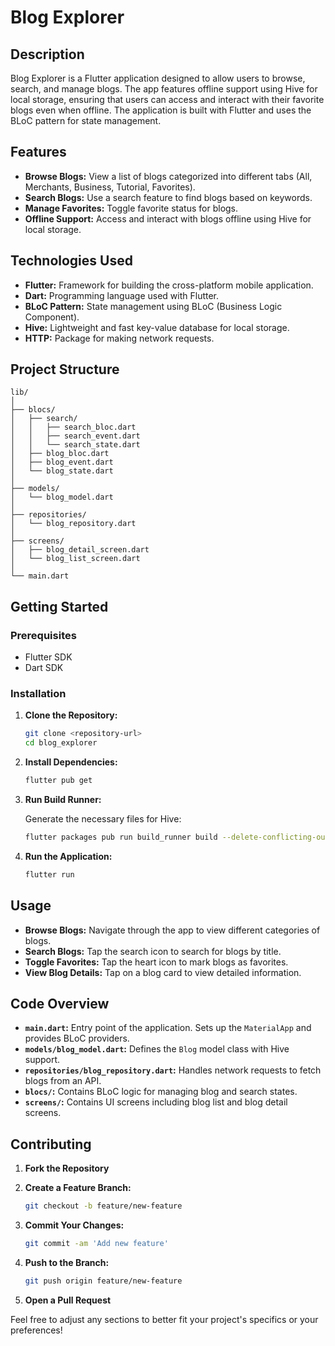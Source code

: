 
# Blog Explorer

## Description

Blog Explorer is a Flutter application designed to allow users to browse, search, and manage blogs. The app features offline support using Hive for local storage, ensuring that users can access and interact with their favorite blogs even when offline. The application is built with Flutter and uses the BLoC pattern for state management.

## Features

- **Browse Blogs:** View a list of blogs categorized into different tabs (All, Merchants, Business, Tutorial, Favorites).
- **Search Blogs:** Use a search feature to find blogs based on keywords.
- **Manage Favorites:** Toggle favorite status for blogs.
- **Offline Support:** Access and interact with blogs offline using Hive for local storage.

## Technologies Used

- **Flutter:** Framework for building the cross-platform mobile application.
- **Dart:** Programming language used with Flutter.
- **BLoC Pattern:** State management using BLoC (Business Logic Component).
- **Hive:** Lightweight and fast key-value database for local storage.
- **HTTP:** Package for making network requests.

## Project Structure

```
lib/
│
├── blocs/
│   ├── search/
│   │   ├── search_bloc.dart
│   │   ├── search_event.dart
│   │   └── search_state.dart
│   ├── blog_bloc.dart
│   ├── blog_event.dart
│   └── blog_state.dart
│
├── models/
│   └── blog_model.dart
│
├── repositories/
│   └── blog_repository.dart
│
├── screens/
│   ├── blog_detail_screen.dart
│   └── blog_list_screen.dart
│
└── main.dart
```

## Getting Started

### Prerequisites

- Flutter SDK
- Dart SDK

### Installation

1. **Clone the Repository:**

   ```bash
   git clone <repository-url>
   cd blog_explorer
   ```

2. **Install Dependencies:**

   ```bash
   flutter pub get
   ```

3. **Run Build Runner:**

   Generate the necessary files for Hive:

   ```bash
   flutter packages pub run build_runner build --delete-conflicting-outputs
   ```

4. **Run the Application:**

   ```bash
   flutter run
   ```

## Usage

- **Browse Blogs:** Navigate through the app to view different categories of blogs.
- **Search Blogs:** Tap the search icon to search for blogs by title.
- **Toggle Favorites:** Tap the heart icon to mark blogs as favorites.
- **View Blog Details:** Tap on a blog card to view detailed information.

## Code Overview

- **`main.dart`:** Entry point of the application. Sets up the `MaterialApp` and provides BLoC providers.
- **`models/blog_model.dart`:** Defines the `Blog` model class with Hive support.
- **`repositories/blog_repository.dart`:** Handles network requests to fetch blogs from an API.
- **`blocs/`:** Contains BLoC logic for managing blog and search states.
- **`screens/`:** Contains UI screens including blog list and blog detail screens.

## Contributing

1. **Fork the Repository**
2. **Create a Feature Branch:**

   ```bash
   git checkout -b feature/new-feature
   ```

3. **Commit Your Changes:**

   ```bash
   git commit -am 'Add new feature'
   ```

4. **Push to the Branch:**

   ```bash
   git push origin feature/new-feature
   ```

5. **Open a Pull Request**


Feel free to adjust any sections to better fit your project's specifics or your preferences!
